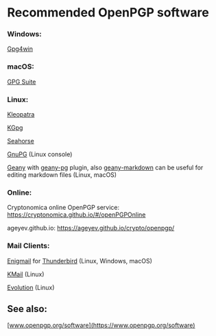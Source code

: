 # Recommended OpenPGP software

### Windows:

[Gpg4win](http://gpg4win.org)

### macOS:

[GPG Suite](https://gpgtools.org)

### Linux:

[Kleopatra](http://www.kde.org/applications/utilities/kleopatra/)

[KGpg](https://en.wikipedia.org/wiki/KGPG)

[Seahorse](https://en.wikipedia.org/wiki/Seahorse_%28software%29)

[GnuPG](https://gnupg.org) (Linux console)

[Geany](https://www.geany.org/) with [geany-pg](http://plugins.geany.org/geanypg.html) plugin, 
also [geany-markdown](http://plugins.geany.org/markdown.html) can be useful for editing markdown files (Linux, macOS)

### Online: 

Cryptonomica online OpenPGP service: https://cryptonomica.github.io/#/openPGPOnline 

ageyev.github.io: https://ageyev.github.io/crypto/openpgp/ 

### Mail Clients:

[Enigmail](https://www.enigmail.net) for [Thunderbird](https://www.mozilla.org/en-US/thunderbird/) (Linux, Windows, macOS)

[KMail](https://www.kde.org/applications/internet/kmail/) (Linux)

[Evolution](https://wiki.gnome.org/Apps/Evolution) (Linux)

## See also: 

[www.openpgp.org/software](https://www.openpgp.org/software) 
